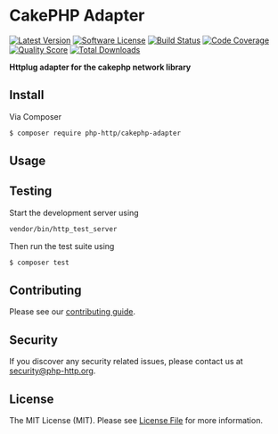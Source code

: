 # CakePHP Adapter

[![Latest Version](https://img.shields.io/github/release/php-http/cakephp-adapter.svg?style=flat-square)](https://github.com/php-http/cakephp-adapter/releases)
[![Software License](https://img.shields.io/badge/license-MIT-brightgreen.svg?style=flat-square)](LICENSE)
[![Build Status](https://img.shields.io/travis/php-http/cakephp-adapter.svg?style=flat-square)](https://travis-ci.org/php-http/cakephp-adapter)
[![Code Coverage](https://img.shields.io/scrutinizer/coverage/g/php-http/cakephp-adapter.svg?style=flat-square)](https://scrutinizer-ci.com/g/php-http/cakephp-adapter)
[![Quality Score](https://img.shields.io/scrutinizer/g/php-http/cakephp-adapter.svg?style=flat-square)](https://scrutinizer-ci.com/g/php-http/cakephp-adapter)
[![Total Downloads](https://img.shields.io/packagist/dt/php-http/cakephp-adapter.svg?style=flat-square)](https://packagist.org/packages/php-http/cakephp-adapter)

**Httplug adapter for the cakephp network library**


## Install

Via Composer

``` bash
$ composer require php-http/cakephp-adapter
```

## Usage


## Testing

Start the development server using

``` bash
vendor/bin/http_test_server
```

Then run the test suite using

``` bash
$ composer test
```

## Contributing

Please see our [contributing guide](http://docs.php-http.org/en/latest/development/contributing.html).


## Security

If you discover any security related issues, please contact us at [security@php-http.org](mailto:security@php-http.org).


## License

The MIT License (MIT). Please see [License File](LICENSE) for more information.
